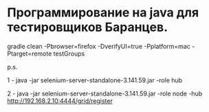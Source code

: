 # Программирование на java для тестировщиков Баранцев.
gradle clean -Pbrowser=firefox -DverifyUI=true -Pplatform=mac -Ptarget=remote testGroups

p.s.

1 - java -jar selenium-server-standalone-3.141.59.jar -role hub

2 - java -jar selenium-server-standalone-3.141.59.jar -role node -hub http://192.168.2.10:4444/grid/register
